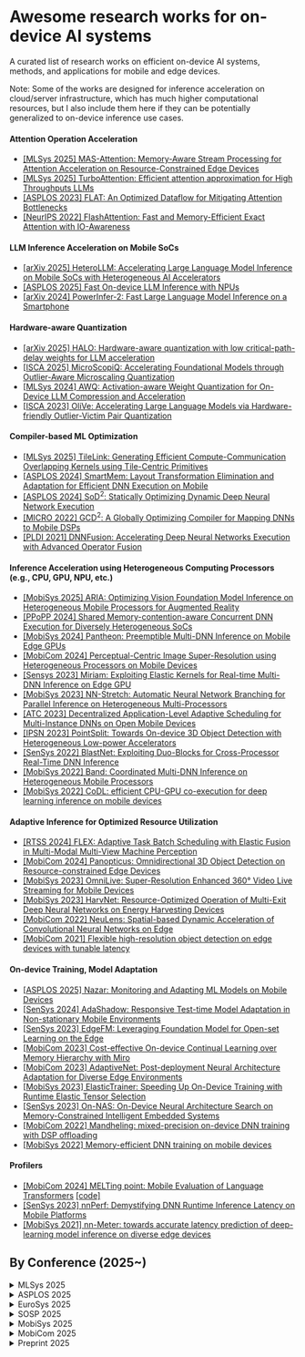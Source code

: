 # Awesome research works for on-device AI systems

A curated list of research works on efficient on-device AI systems, methods, and applications for mobile and edge devices.

Note: Some of the works are designed for inference acceleration on cloud/server infrastructure, which has much higher computational resources, but I also include them here if they can be potentially generalized to on-device inference use cases.

<!-- ACM ***MobiSys***, ACM ***MobiCom***, ACM ***Sensys***, ACM ***EuroSys***, ACM ***IPSN***, ACM ***ASPLOS***, USENIX ***NSDI***, USENIX ***ATC***, ***MLSys***, ... -->

#### Attention Operation Acceleration
- [[MLSys 2025] MAS-Attention: Memory-Aware Stream Processing for Attention Acceleration on Resource-Constrained Edge Devices](https://arxiv.org/pdf/2411.17720)
- [[MLSys 2025] TurboAttention: Efficient attention approximation for High Throughputs LLMs](https://arxiv.org/pdf/2412.08585)
- [[ASPLOS 2023] FLAT: An Optimized Dataflow for Mitigating Attention Bottlenecks](https://dl.acm.org/doi/10.1145/3575693.3575747)
- [[NeurIPS 2022] FlashAttention: Fast and Memory-Efficient Exact Attention with IO-Awareness](https://arxiv.org/pdf/2205.14135)

#### LLM Inference Acceleration on Mobile SoCs
- [[arXiv 2025] HeteroLLM: Accelerating Large Language Model Inference on Mobile SoCs with Heterogeneous AI Accelerators](https://arxiv.org/pdf/2501.14794)
- [[ASPLOS 2025] Fast On-device LLM Inference with NPUs](https://arxiv.org/abs/2407.05858)
- [[arXiv 2024] PowerInfer-2: Fast Large Language Model Inference on a Smartphone](https://arxiv.org/abs/2406.06282)

#### Hardware-aware Quantization
- [[arXiv 2025] HALO: Hardware-aware quantization with low critical-path-delay weights for LLM acceleration](https://arxiv.org/pdf/2502.19662)
- [[ISCA 2025] MicroScopiQ: Accelerating Foundational Models through Outlier-Aware Microscaling Quantization](https://arxiv.org/pdf/2411.05282)
- [[MLSys 2024] AWQ: Activation-aware Weight Quantization for On-Device LLM Compression and Acceleration](https://arxiv.org/pdf/2306.00978)
- [[ISCA 2023] OliVe: Accelerating Large Language Models via Hardware-friendly Outlier-Victim Pair Quantization](https://arxiv.org/abs/2304.07493)

#### Compiler-based ML Optimization
- [[MLSys 2025] TileLink: Generating Efficient Compute-Communication Overlapping Kernels using Tile-Centric Primitives](https://arxiv.org/pdf/2503.20313)
- [[ASPLOS 2024] SmartMem: Layout Transformation Elimination and Adaptation for Efficient DNN Execution on Mobile](https://dl.acm.org/doi/pdf/10.1145/3620666.3651384)
- [[ASPLOS 2024] SoD<sup>2</sup>: Statically Optimizing Dynamic Deep Neural Network Execution](https://dl.acm.org/doi/pdf/10.1145/3617232.3624869)
- [[MICRO 2022] GCD<sup>2</sup>: A Globally Optimizing Compiler for Mapping DNNs to Mobile DSPs](https://ieeexplore.ieee.org/stamp/stamp.jsp?tp=&arnumber=9923837)
- [[PLDI 2021] DNNFusion: Accelerating Deep Neural Networks Execution with Advanced Operator Fusion](https://dl.acm.org/doi/pdf/10.1145/3453483.3454083)

#### Inference Acceleration using Heterogeneous Computing Processors (e.g., CPU, GPU, NPU, etc.)
- [[MobiSys 2025] ARIA: Optimizing Vision Foundation Model Inference on Heterogeneous Mobile Processors for Augmented Reality](https://arxiv.org/pdf/2501.14794)
- [[PPoPP 2024] Shared Memory-contention-aware Concurrent DNN Execution for Diversely Heterogeneous SoCs](https://dl.acm.org/doi/pdf/10.1145/3627535.3638502)
- [[MobiSys 2024] Pantheon: Preemptible Multi-DNN Inference on Mobile Edge GPUs](https://dl.acm.org/doi/pdf/10.1145/3643832.3661878)
- [[MobiCom 2024] Perceptual-Centric Image Super-Resolution using Heterogeneous Processors on Mobile Devices](https://dl.acm.org/doi/10.1145/3636534.3690698)
- [[Sensys 2023] Miriam: Exploiting Elastic Kernels for Real-time Multi-DNN Inference on Edge GPU](https://dl.acm.org/doi/10.1145/3625687.3625789)
- [[MobiSys 2023] NN-Stretch: Automatic Neural Network Branching for Parallel Inference on Heterogeneous Multi-Processors](https://dl.acm.org/doi/pdf/10.1145/3472381.3479910)
- [[ATC 2023] Decentralized Application-Level Adaptive Scheduling for Multi-Instance DNNs on Open Mobile Devices](https://www.usenix.org/system/files/atc23-sung.pdf)
- [[IPSN 2023] PointSplit: Towards On-device 3D Object Detection with Heterogeneous Low-power Accelerators](https://dl.acm.org/doi/pdf/10.1145/3583120.3587045)
- [[SenSys 2022] BlastNet: Exploiting Duo-Blocks for Cross-Processor Real-Time DNN Inference](https://dl.acm.org/doi/pdf/10.1145/3560905.3568520)
- [[MobiSys 2022] Band: Coordinated Multi-DNN Inference on Heterogeneous Mobile Processors](https://dl.acm.org/doi/pdf/10.1145/3498361.3538948)
- [[MobiSys 2022] CoDL: efficient CPU-GPU co-execution for deep learning inference on mobile devices](https://dl.acm.org/doi/pdf/10.1145/3498361.3538932)

#### Adaptive Inference for Optimized Resource Utilization
- [[RTSS 2024] FLEX: Adaptive Task Batch Scheduling with Elastic Fusion in Multi-Modal Multi-View Machine Perception](https://ieeexplore.ieee.org/stamp/stamp.jsp?arnumber=10844787)
- [[MobiCom 2024] Panopticus: Omnidirectional 3D Object Detection on Resource-constrained Edge Devices](https://arxiv.org/pdf/2410.01270)
- [[MobiSys 2023] OmniLive: Super-Resolution Enhanced 360° Video Live Streaming for Mobile Devices](https://dl.acm.org/doi/pdf/10.1145/3581791.3596851)
- [[MobiSys 2023] HarvNet: Resource-Optimized Operation of Multi-Exit Deep Neural Networks on Energy Harvesting Devices](https://dl.acm.org/doi/abs/10.1145/3581791.3596845)
- [[MobiCom 2022] NeuLens: Spatial-based Dynamic Acceleration of Convolutional Neural Networks on Edge](https://dl.acm.org/doi/pdf/10.1145/3495243.3560528)
- [[MobiCom 2021] Flexible high-resolution object detection on edge devices with tunable latency](https://dl.acm.org/doi/abs/10.1145/3447993.3483274)

#### On-device Training, Model Adaptation
- [[ASPLOS 2025] Nazar: Monitoring and Adapting ML Models on Mobile Devices](https://dl.acm.org/doi/pdf/10.1145/3669940.3707246)
- [[SenSys 2024] AdaShadow: Responsive Test-time Model Adaptation in Non-stationary Mobile Environments](https://arxiv.org/pdf/2410.08256)
- [[SenSys 2023] EdgeFM: Leveraging Foundation Model for Open-set Learning on the Edge](https://dl.acm.org/doi/10.1145/3625687.3625793)
- [[MobiCom 2023] Cost-effective On-device Continual Learning over Memory Hierarchy with Miro](https://dl.acm.org/doi/pdf/10.1145/3570361.3613297)
- [[MobiCom 2023] AdaptiveNet: Post-deployment Neural Architecture Adaptation for Diverse Edge Environments](https://dl.acm.org/doi/pdf/10.1145/3570361.3592529)
- [[MobiSys 2023] ElasticTrainer: Speeding Up On-Device Training with Runtime Elastic Tensor Selection](https://dl.acm.org/doi/pdf/10.1145/3581791.3596852)
- [[SenSys 2023] On-NAS: On-Device Neural Architecture Search on Memory-Constrained Intelligent Embedded Systems](https://dl.acm.org/doi/10.1145/3625687.3625814)
- [[MobiCom 2022] Mandheling: mixed-precision on-device DNN training with DSP offloading](https://dl.acm.org/doi/abs/10.1145/3495243.3560545)
- [[MobiSys 2022] Memory-efficient DNN training on mobile devices](https://dl.acm.org/doi/abs/10.1145/3498361.3539765)

#### Profilers
- [[MobiCom 2024] MELTing point: Mobile Evaluation of Language Transformers](https://arxiv.org/abs/2403.12844) [[code]](https://github.com/brave-experiments/MELT-public)
- [[SenSys 2023] nnPerf: Demystifying DNN Runtime Inference Latency on Mobile Platforms](https://dl.acm.org/doi/10.1145/3625687.3625797)
- [[MobiSys 2021] nn-Meter: towards accurate latency prediction of deep-learning model inference on diverse edge devices](https://dl.acm.org/doi/10.1145/3458864.3467882)

## By Conference (2025~)

<details>
<summary>MLSys 2025</summary>

- [[MLSys 2025] MAS-Attention: Memory-Aware Stream Processing for Attention Acceleration on Resource-Constrained Edge Devices](https://arxiv.org/pdf/2411.17720)
- [[MLSys 2025] Efficient LLM Inference using Dynamic Input Pruning and Cache-Aware Masking](https://arxiv.org/pdf/2412.01380)
- [[MLSys 2025] TurboAttention: Efficient attention approximation for High Throughputs LLMs](https://arxiv.org/pdf/2412.08585)
- [[MLSys 2025] SampleAttention: Near-Lossless Acceleration of Long Context LLM Inference with Adaptive Structured Sparse Attention](https://arxiv.org/pdf/2406.15486)
- [[MLSys 2025] LeanAttention: Hardware-Aware Scalable Attention Mechanism for the Decode-Phase of Transformers](https://arxiv.org/pdf/2405.10480)

</details>

<details>
<summary>ASPLOS 2025</summary>

- [[Fast On-device LLM Inference with NPUs]](https://arxiv.org/abs/2407.05858)
- Energy-aware Scheduling and Input Buffer Overflow Prevention for Energy-harvesting Systems
- Generalizing Reuse Patterns for Efficient DNN on Microcontrollers
- Nazar: Monitoring and Adapting ML Models on Mobile Devices

</details>

<details>
<summary>EuroSys 2025</summary>

- Flex: Fast, Accurate DNN Inference on Low-Cost Edges Using Heterogeneous Accelerator Execution
- T-MAC: CPU Renaissance via Table Lookup for Low-Bit LLM Deployment on Edge

</details>

<details>
<summary>SOSP 2025</summary>

</details>

<details>
<summary>MobiSys 2025</summary>

- ARIA: Optimizing Vision Foundation Model Inference on Heterogeneous Mobile Processors for Augmented Reality

</details>

<details>
<summary>MobiCom 2025</summary>

</details>

<details>
<summary>Preprint 2025</summary>

- HeteroLLM: Accelerating Large Language Model Inference on Mobile SoCs with Heterogeneous AI Accelerators

</details>